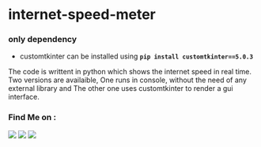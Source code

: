 # internet-speed-meter

### only dependency
- customtkinter can be installed using **`pip install customtkinter==5.0.3`**

The code is writtent in python which shows the internet speed in real time.
Two versions are availaible, One runs in console, without the need of any external library and The other one uses customtkinter to render a gui interface.


### Find Me on :
<p align="left">
  <a href="https://github.com/adhiraj-ranjan" target="_blank"><img src="https://img.shields.io/badge/Github-adhiraj--ranjan-green?style=for-the-badge&logo=github"></a>
  <a href="https://www.instagram.com/adhirajranjan_" target="_blank"><img src="https://img.shields.io/badge/IG-adhiraj_ranjan-pink?style=for-the-badge&logo=instagram"></a>
  <a href="https://t.me/adhirajranjan" target="_blank"><img src="https://img.shields.io/badge/TELEGRAM-ADHIRAJ%20RANJAN-blue?style=for-the-badge&logo=telegram"></a>

